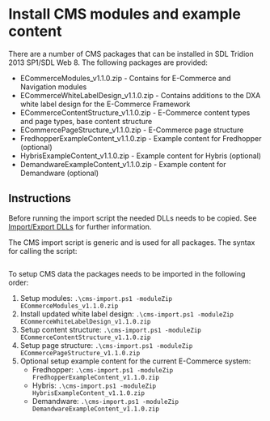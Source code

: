 Install CMS modules and example content
=========================================

There are a number of CMS packages that can be installed in SDL Tridion 2013 SP1/SDL Web 8.
The following packages are provided:

* ECommerceModules_v1.1.0.zip - Contains for E-Commerce and Navigation modules
* ECommerceWhiteLabelDesign_v1.1.0.zip - Contains additions to the DXA white label design for the E-Commerce Framework
* ECommerceContentStructure_v1.1.0.zip - E-Commerce content types and page types, base content structure
* ECommercePageStructure_v1.1.0.zip - E-Commerce page structure
* FredhopperExampleContent_v1.1.0.zip - Example content for Fredhopper (optional)
* HybrisExampleContent_v1.1.0.zip - Example content for Hybris (optional)
* DemandwareExampleContent_v1.1.0.zip - Example content for Demandware (optional)

Instructions
-------------

Before running the import script the needed DLLs needs to be copied. See [Import/Export DLLs](./ImportExport/README.md) for further information.

The CMS import script is generic and is used for all packages. The syntax for calling the script:

```.\cms-import.ps1  -cmsUrl [CMS url] -moduleZip [Module ZIP filename]
```

To setup CMS data the packages needs to be imported in the following order:

1. Setup modules: `.\cms-import.ps1 -moduleZip ECommerceModules_v1.1.0.zip`
2. Install updated white label design: `.\cms-import.ps1 -moduleZip ECommerceWhiteLabelDesign_v1.1.0.zip`
2. Setup content structure: `.\cms-import.ps1 -moduleZip ECommerceContentStructure_v1.1.0.zip`
3. Setup page structure: `.\cms-import.ps1 -moduleZip ECommercePageStructure_v1.1.0.zip`
3. Optional setup example content for the current E-Commerce system:
    - Fredhopper: `.\cms-import.ps1 -moduleZip FredhopperExampleContent_v1.1.0.zip`
    - Hybris: `.\cms-import.ps1 -moduleZip HybrisExampleContent_v1.1.0.zip`
    - Demandware: `.\cms-import.ps1 -moduleZip DemandwareExampleContent_v1.1.0.zip`
    



